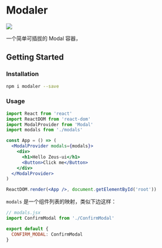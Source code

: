 # Modaler

![](https://img.shields.io/github/license/martin0809/modaler.svg)

一个简单可插拔的 Modal 容器，

## Getting Started

### Installation

```sh
npm i modaler --save
```

### Usage

```jsx
import React from 'react'
import ReactDOM from 'react-dom'
import ModalProvider from 'Modal'
import modals from './modals'

const App = () => (
  <ModalProvider modals={modals}>
    <div>
      <h1>Hello Zeus-ui</h1>
      <Button>Click me</Button>
    </div>
  </ModalProvider>
)

ReactDOM.render(<App />, document.getElementById('root'))
```

`modals` 是一个组件列表的映射，类似下边这样：

```jsx
// modals.jsx
import ConfirmModal from './ConfirmModal'

export default {
  CONFIRM_MODAL: ConfirmModal
}
```
